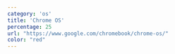 ```yaml
---
category: 'os'
title: 'Chrome OS'
percentage: 25
url: "https://www.google.com/chromebook/chrome-os/"
color: "red"
---
```

